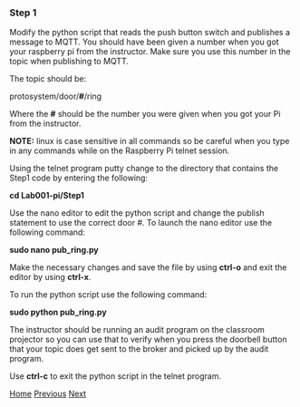 ### Step 1

Modify the python script that reads the push button switch and publishes a message to MQTT.  You should have been given a number when you got your raspberry pi from the instructor.  Make sure you use this number in the topic when publishing to MQTT.  

The topic should be:

protosystem/door/**#**/ring

Where the **#** should be the number you were given when you got your Pi from the instructor.

**NOTE:** linux is case sensitive in all commands so be careful when you type in any commands while on the Raspberry Pi telnet session.

Using the telnet program putty change to the directory that contains the Step1 code by entering the following:

**cd Lab001-pi/Step1**

Use the nano editor to edit the python script and change the publish statement to use the correct door #.  To launch the nano editor use the following command:

**sudo nano pub_ring.py**

Make the necessary changes and save the file by using **ctrl-o** and exit the editor by using **ctrl-x**. 

To run the python script use the following command:

**sudo python pub_ring.py**


The instructor should be running an audit program on the classroom projector so you can use that to verify when you press the doorbell button that your topic does get sent to the broker and picked up by the audit program.

Use **ctrl-c** to exit the python script in the telnet program. 

[Home](README.md) [Previous](README.md) [Next](Step2.md)